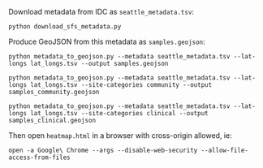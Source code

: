 Download metadata from IDC as `seattle_metadata.tsv`:
```
python download_sfs_metadata.py
```

Produce GeoJSON from this metadata as `samples.geojson`:
```
python metadata_to_geojson.py --metadata seattle_metadata.tsv --lat-longs lat_longs.tsv --output samples.geojson

python metadata_to_geojson.py --metadata seattle_metadata.tsv --lat-longs lat_longs.tsv --site-categories community --output samples_community.geojson

python metadata_to_geojson.py --metadata seattle_metadata.tsv --lat-longs lat_longs.tsv --site-categories clinical --output samples_clinical.geojson
```

Then open `heatmap.html` in a browser with cross-origin allowed, ie:
```
open -a Google\ Chrome --args --disable-web-security --allow-file-access-from-files
```

